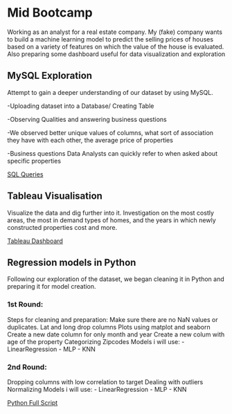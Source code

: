 # Mid Bootcamp
 Working as an analyst for a real estate company. My (fake) company wants to build a machine learning model to predict the selling prices of houses based on a variety of features on which the value of the house is evaluated. Also preparing some dashboard useful for data visualization and exploration

## MySQL Exploration
Attempt to gain a deeper understanding of our dataset by using MySQL. 

-Uploading dataset into a Database/ Creating Table

-Observing Qualities and answering business questions

-We observed better unique values of columns, what sort of association they have with each other, the average price of properties

-Business questions Data Analysts can quickly refer to when asked about specific properties

[SQL Queries](https://github.com/mbastcast/mid_bootcamp_project/blob/main/SQL%20QUESTIONS.sql "SQL QUERIES")


## Tableau Visualisation 
Visualize the data and dig further into it. Investigation on the most costly areas, the most in demand types of homes, and the years in which newly constructed properties cost and more.

[Tableau Dashboard](https://public.tableau.com/views/MIDBOOTCAMPPROJECTstory_16491455911420/Historia1?:language=es-ES&publish=yes&:display_count=n&:origin=viz_share_link "Tableau Dashboard")

## Regression models in Python
Following our exploration of the dataset, we began cleaning it in Python and preparing it for model creation.
### 1st Round:
Steps for cleaning and preparation:
Make sure there are no NaN values or duplicates.
Lat and long drop columns
Plots using matplot and seaborn
Create a new date column for only month and year
Create a new colum with age of the property
Categorizing Zipcodes
Models i will use:
          - LinearRegression
          - MLP 
          - KNN
### 2nd Round:
Dropping columns with low correlation to target
Dealing with outliers
Normalizing 
Models i will use:
          - LinearRegression
          - MLP 
          - KNN

[Python Full Script](https://github.com/mbastcast/mid_bootcamp_project/blob/main/FINAL%20PROJECT%20PYTHON.ipynb "Python Full Script")


